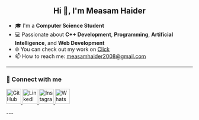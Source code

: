 <h2 align="center">Hi 👋, I'm Measam Haider</h2>

- 🎓 I'm a **Computer Science Student**
- 💻 Passionate about **C++ Development**, **Programming**, **Artificial Intelligence**, and **Web Development**
- 🌐 You can check out my work on [Click](#)
- 📫 How to reach me: [measamhaider2008@gmail.com](mailto:your_email@example.com)

---

### 🔗 Connect with me

<p align="left">
  <a href="https://github.com/yourusername" target="_blank">
    <img src="https://cdn-icons-png.flaticon.com/512/25/25231.png" width="40" height="40" alt="GitHub"/>
  </a>
  <a href="https://www.linkedin.com/in/yourusername" target="_blank">
    <img src="https://cdn-icons-png.flaticon.com/512/174/174857.png" width="40" height="40" alt="LinkedIn"/>
  </a>
  <a href="https://www.instagram.com/yourusername/" target="_blank">
    <img src="https://cdn-icons-png.flaticon.com/512/174/174855.png" width="40" height="40" alt="Instagram"/>
  </a>
  <a href="https://wa.me/yourwhatsapplink" target="_blank">
    <img src="https://cdn-icons-png.flaticon.com/512/733/733585.png" width="40" height="40" alt="WhatsApp"/>
  </a>
</p>
---
